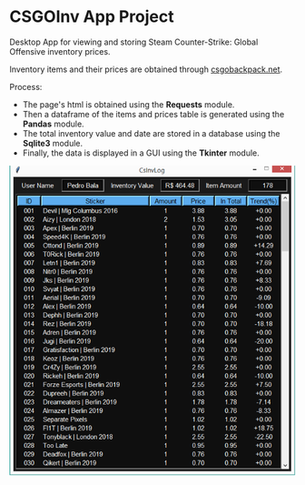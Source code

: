 # CSGOInv App Project
  Desktop App for viewing and storing Steam Counter-Strike: Global Offensive inventory prices.
  
  Inventory items and their prices are obtained through <a href="https://csgobackpack.net/">csgobackpack.net</a>.
  
  Process:
  
  * The page's html is obtained using the <strong>Requests</strong> module.
  * Then a dataframe of the items and prices table is generated using the <strong>Pandas</strong> module.
  * The total inventory value and date are stored in a database using the <strong>Sqlite3</strong> module.
  * Finally, the data is displayed in a GUI using the <strong>Tkinter</strong> module.
            
            
            
            
  <kbd>
  <p align="left">
  <img src="img/csgoinv.png">
  </p>
  </kbd>
